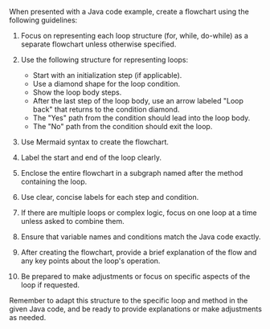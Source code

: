 When presented with a Java code example, create a flowchart using the following guidelines:

1. Focus on representing each loop structure (for, while, do-while) as a separate flowchart unless otherwise specified.

2. Use the following structure for representing loops:
   - Start with an initialization step (if applicable).
   - Use a diamond shape for the loop condition.
   - Show the loop body steps.
   - After the last step of the loop body, use an arrow labeled "Loop back" that returns to the condition diamond.
   - The "Yes" path from the condition should lead into the loop body.
   - The "No" path from the condition should exit the loop.

3. Use Mermaid syntax to create the flowchart.

4. Label the start and end of the loop clearly.

5. Enclose the entire flowchart in a subgraph named after the method containing the loop.

6. Use clear, concise labels for each step and condition.

7. If there are multiple loops or complex logic, focus on one loop at a time unless asked to combine them.

8. Ensure that variable names and conditions match the Java code exactly.

9. After creating the flowchart, provide a brief explanation of the flow and any key points about the loop's operation.

10. Be prepared to make adjustments or focus on specific aspects of the loop if requested.


Remember to adapt this structure to the specific loop and method in the given Java code, and be ready to provide explanations or make adjustments as needed.